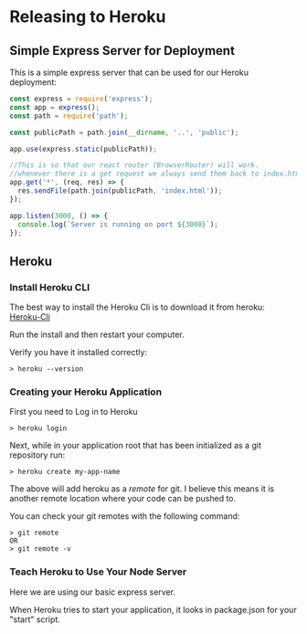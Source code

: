 # Releasing to Heroku

## Simple Express Server for Deployment

This is a simple express server that can be used for our Heroku deployment:

```javascript
const express = require('express');
const app = express();
const path = require('path');

const publicPath = path.join(__dirname, '..', 'public');

app.use(express.static(publicPath));

//This is so that our react router (BrowserRouter) will work.
//whenever there is a get request we always send them back to index.html
app.get('*', (req, res) => {
  res.sendFile(path.join(publicPath, 'index.html'));
});

app.listen(3000, () => {
  console.log(`Server is running on port ${3000}`);
});

```

##  Heroku

### Install Heroku CLI

The best way to install the Heroku Cli is to download it from heroku: [Heroku-Cli](https://devcenter.heroku.com/articles/heroku-cli)

Run the install and then restart your computer.

Verify you have it installed correctly:

```
> heroku --version
```

### Creating your Heroku Application

First you need to Log in to Heroku

```
> heroku login
```

Next, while in your application root that has been initialized as a git repository run:

```
> heroku create my-app-name
```

The above will add heroku as a *remote* for git.  I believe this means it is another remote location where your code can be pushed to.

You can check your git remotes with the following command:

```
> git remote
OR
> git remote -v
```

### Teach Heroku to Use Your Node Server

Here we are using our basic express server.  

When Heroku tries to start your application, it looks in package.json for your "start" script. 

